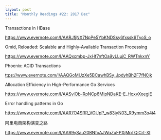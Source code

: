 ```yaml
---
layout: post
title: "Monthly Readings #22: 2017 Dec"
---
```


Transactions in HBase

<https://www.evernote.com/l/AARJfjNX7NpPe5YbKNDSsy6fxssk9TyoS_o>

Omid, Reloaded: Scalable and Highly-Available Transaction Processing

<https://www.evernote.com/l/AAQxcmbp-JxHf7nftOa9yLLujC_RWTnkxnY>

Phoenix: ACID Transactions

<ttps://www.evernote.com/l/AAQGoMUzXe5BCawhBSy_JpdyhBh2F7fN0jk>

Allocation Efficiency in High-Performance Go Services

<https://www.evernote.com/l/AASvlOb-RpNCp6MIpNDaKE-E_HoxvXoegiE>

Error handling patterns in Go

<https://www.evernote.com/l/AAR7O4SRR_VOUpP_w83iyN03_R9ymm3o4i4>

阿里电商架构演变之路

<https://www.evernote.com/l/AAR9ySau20BNfoAJWqZuFPXjMpTQiCrt-XI>
